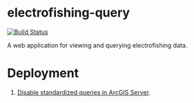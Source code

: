 # electrofishing-query
[![Build Status](https://travis-ci.com/agrc/electrofishing-query.svg?branch=master)](https://travis-ci.com/agrc/electrofishing-query)

A web application for viewing and querying electrofishing data.

# Deployment
1. [Disable standardized queries in ArcGIS Server](https://enterprise.arcgis.com/en/server/10.5/administer/windows/about-standardized-queries.htm).
